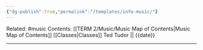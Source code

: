 ```yaml
---
{"dg-publish":true,"permalink":"/templates/info-music/"}
---
```


Related: #music
Contents: [[TERM 2/Music/Music Map of Contents\|Music Map of Contents]]
[[Classes\|Classes]]
Ted Tudor || {{date}}
***
